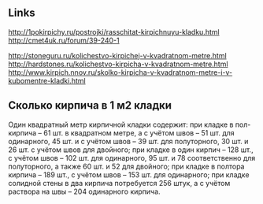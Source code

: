 ## Links
http://1pokirpichy.ru/postrojki/rasschitat-kirpichnuyu-kladku.html
http://cmet4uk.ru/forum/39-240-1

http://stoneguru.ru/kolichestvo-kirpichej-v-kvadratnom-metre.html
http://hardstones.ru/kolichestvo-kirpicha-v-kvadratnom-metre.html
http://www.kirpich.nnov.ru/skolko-kirpicha-v-kvadratnom-metre-i-v-kubomentre-kladki.html


## Сколько кирпича в 1 м2 кладки

Один квадратный метр кирпичной кладки содержит:
  при кладке в пол-кирпича – 61 шт. в квадратном метре, а с учётом швов – 51 шт. для одинарного, 45 шт. и с учётом швов – 39 шт. для полуторного, 30 шт. и 26 шт. с учётом швов для двойного;
  при кладке в один кирпич – 128 шт., с учётом швов – 102 шт. для одинарного, 95 шт. и 78 соответственно для полуторного, а также 60 шт. и 52 для двойного;
  при кладке в полтора кирпича – 189 шт., с учётом швов – 153 шт. для одинарного;
  при кладке солидной стены в два кирпича потребуется 256 штук, а с учётом раствора на швы – 204 одинарного кирпича.
